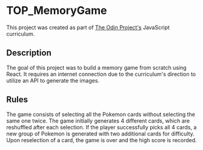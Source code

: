 # TOP_MemoryGame
This project was created as part of [The Odin Project's](https://www.theodinproject.com/paths) JavaScript curriculum. 

## Description
The goal of this project was to build a memory game from scratch using React. It requires an internet connection due to the
curriculum's direction to utilize an API to generate the images.

## Rules
The game consists of selecting all the Pokemon cards without selecting the same one twice. The game initially generates 4
different cards, which are reshuffled after each selection. If the player successfully picks all 4 cards, a new group of 
Pokemon is generated with two additional cards for difficulty. Upon reselection of a card, the game is over and the high score is recorded.


    